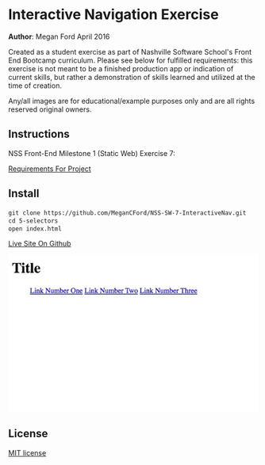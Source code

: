 # Interactive Navigation Exercise

**Author**: Megan Ford April 2016 


Created as a student exercise as part of Nashville Software School's Front End Bootcamp curriculum. Please see below for fulfilled requirements: this exercise is not meant to be a finished production app or indication of current skills, but rather a demonstration of skills learned and utilized at the time of creation.


Any/all images are for educational/example purposes only and are all rights reserved original owners. 


## Instructions


NSS Front-End Milestone 1 (Static Web) Exercise 7: 


[Requirements For Project](https://github.com/nashville-software-school/front-end-milestones/blob/master/2-the-static-web/exercises/SW_CSS_INTERACTIVE_NAVIGATION.md)



## Install


``` 
git clone https://github.com/MeganCFord/NSS-SW-7-InteractiveNav.git
cd 5-selectors
open index.html
```

[Live Site On Github](http://megancford.github.io/NSS-SW-7-InteractiveNav)


![screenshot](interactivenav-screenshot.jpg)


## License 


[MIT license](LICENSE.md)

